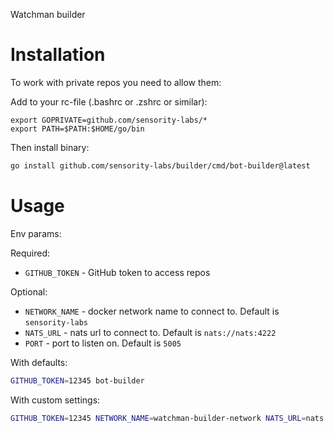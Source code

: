Watchman builder

# Installation
To work with private repos you need to allow them:

Add to your rc-file (.bashrc or .zshrc or similar):
```shell
export GOPRIVATE=github.com/sensority-labs/*
export PATH=$PATH:$HOME/go/bin
```
Then install binary:
```bash
go install github.com/sensority-labs/builder/cmd/bot-builder@latest
```

# Usage
Env params:

Required:
- `GITHUB_TOKEN` - GitHub token to access repos

Optional:
- `NETWORK_NAME` - docker network name to connect to. Default is `sensority-labs`
- `NATS_URL` - nats url to connect to. Default is `nats://nats:4222`
- `PORT` - port to listen on. Default is `5005`

With defaults:
```bash
GITHUB_TOKEN=12345 bot-builder
```

With custom settings:
```bash
GITHUB_TOKEN=12345 NETWORK_NAME=watchman-builder-network NATS_URL=nats://localhost:4222 bot-builder
```
